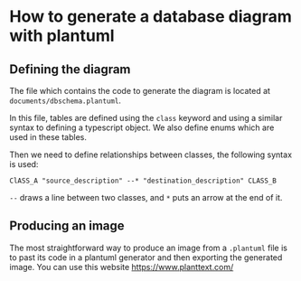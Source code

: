 # How to generate a database diagram with plantuml

## Defining the diagram

The file which contains the code to generate the diagram is located at `documents/dbschema.plantuml`.

In this file, tables are defined using the `class` keyword and using a similar syntax to defining a typescript object.
We also define enums which are used in these tables.

Then we need to define relationships between classes, the following syntax is used:

```
ClASS_A "source_description" --* "destination_description" CLASS_B
```

`--` draws a line between two classes, and `*` puts an arrow at the end of it.

## Producing an image

The most straightforward way to produce an image from a `.plantuml` file is to past its code in a plantuml generator
and then exporting the generated image. You can use this website <https://www.planttext.com/>